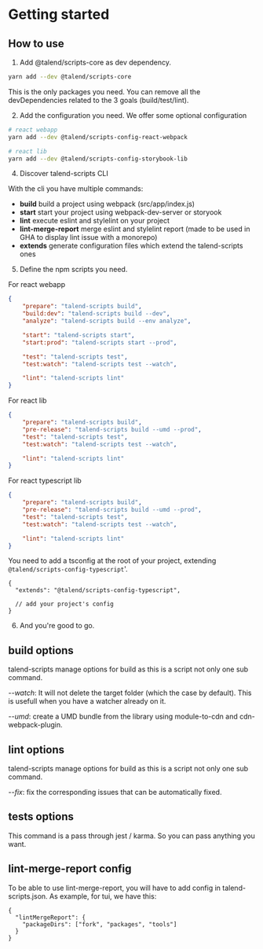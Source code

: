 # Getting started

## How to use

1. Add @talend/scripts-core as dev dependency.

```bash
yarn add --dev @talend/scripts-core
```

This is the only packages you need. You can remove all the devDependencies related to the 3 goals (build/test/lint).

2. Add the configuration you need. We offer some optional configuration

```bash
# react webapp
yarn add --dev @talend/scripts-config-react-webpack

# react lib
yarn add --dev @talend/scripts-config-storybook-lib
```

4. Discover talend-scripts CLI

With the cli you have multiple commands:

- **build** build a project using webpack (src/app/index.js)
- **start** start your project using webpack-dev-server or storyook
- **lint** execute eslint and stylelint on your project
- **lint-merge-report** merge eslint and stylelint report (made to be used in GHA to display lint issue with a monorepo)
- **extends** generate configuration files which extend the talend-scripts ones

5. Define the npm scripts you need.

For react webapp

```json
{
	"prepare": "talend-scripts build",
	"build:dev": "talend-scripts build --dev",
	"analyze": "talend-scripts build --env analyze",

	"start": "talend-scripts start",
	"start:prod": "talend-scripts start --prod",

	"test": "talend-scripts test",
	"test:watch": "talend-scripts test --watch",

	"lint": "talend-scripts lint"
}
```

For react lib

```json
{
	"prepare": "talend-scripts build",
	"pre-release": "talend-scripts build --umd --prod",
	"test": "talend-scripts test",
	"test:watch": "talend-scripts test --watch",

	"lint": "talend-scripts lint"
}
```

For react typescript lib

```json
{
	"prepare": "talend-scripts build",
	"pre-release": "talend-scripts build --umd --prod",
	"test": "talend-scripts test",
	"test:watch": "talend-scripts test --watch",

	"lint": "talend-scripts lint"
}
```

You need to add a tsconfig at the root of your project, extending `@talend/scripts-config-typescript`'.

```
{
  "extends": "@talend/scripts-config-typescript",

  // add your project's config
}

```

6. And you're good to go.

## build options

talend-scripts manage options for build as this is a script not only one sub command.

_--watch_: It will not delete the target folder (which the case by default).
This is usefull when you have a watcher already on it.

_--umd_: create a UMD bundle from the library using module-to-cdn and cdn-webpack-plugin.

## lint options

talend-scripts manage options for build as this is a script not only one sub command.

_--fix_: fix the corresponding issues that can be automatically fixed.

## tests options

This command is a pass through jest / karma. So you can pass anything you want.

## lint-merge-report config

To be able to use lint-merge-report, you will have to add config in talend-scripts.json. As example, for tui, we have this:

```
{
  "lintMergeReport": {
    "packageDirs": ["fork", "packages", "tools"]
  }
}
```
